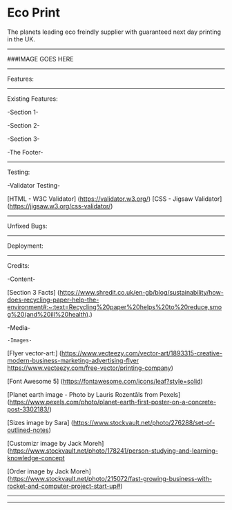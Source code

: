 # Eco Print
The planets leading eco freindly supplier with guaranteed next day printing in the UK.

---------------------------------------------------------------------------------------------------------------------

###IMAGE GOES HERE


---------------------------------------------------------------------------------------------------------------------

Features:


---------------------------------------------------------------------------------------------------------------------

Existing Features:

-Section 1-

-Section 2-

-Section 3-

-The Footer-

---------------------------------------------------------------------------------------------------------------------

Testing:

-Validator Testing-

[HTML - W3C Validator] (https://validator.w3.org/)
[CSS - Jigsaw Validator] (https://jigsaw.w3.org/css-validator/)

---------------------------------------------------------------------------------------------------------------------

Unfixed Bugs:



---------------------------------------------------------------------------------------------------------------------

Deployment:



---------------------------------------------------------------------------------------------------------------------

Credits:

-Content-

[Section 3 Facts] (https://www.shredit.co.uk/en-gb/blog/sustainability/how-does-recycling-paper-help-the-environment#:~:text=Recycling%20paper%20helps%20to%20reduce,smog%20(and%20ill%20health).)



-Media-

    -Images-

[Flyer vector-art:] (https://www.vecteezy.com/vector-art/1893315-creative-modern-business-marketing-advertising-flyer
https://www.vecteezy.com/free-vector/printing-company)

[Font Awesome 5] (https://fontawesome.com/icons/leaf?style=solid)

[Planet earth image - Photo by Lauris Rozentāls from Pexels]
(https://www.pexels.com/photo/planet-earth-first-poster-on-a-concrete-post-3302183/)

[Sizes image by Sara] (https://www.stockvault.net/photo/276288/set-of-outlined-notes)

[Customizr image by Jack Moreh] (https://www.stockvault.net/photo/178241/person-studying-and-learning-knowledge-concept

[Order image by Jack Moreh] (https://www.stockvault.net/photo/215072/fast-growing-business-with-rocket-and-computer-project-start-up#)


---------------------------------------------------------------------------------------------------------------------




---------------------------------------------------------------------------------------------------------------------


